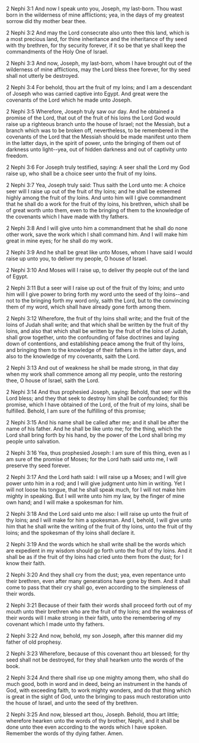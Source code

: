 2 Nephi 3:1 And now I speak unto you, Joseph, my last-born. Thou wast
born in the wilderness of mine afflictions; yea, in the days of my
greatest sorrow did thy mother bear thee.

2 Nephi 3:2 And may the Lord consecrate also unto thee this land, which
is a most precious land, for thine inheritance and the inheritance of
thy seed with thy brethren, for thy security forever, if it so be that
ye shall keep the commandments of the Holy One of Israel.

2 Nephi 3:3 And now, Joseph, my last-born, whom I have brought out of
the wilderness of mine afflictions, may the Lord bless thee forever, for
thy seed shall not utterly be destroyed.

2 Nephi 3:4 For behold, thou art the fruit of my loins; and I am a
descendant of Joseph who was carried captive into Egypt. And great were
the covenants of the Lord which he made unto Joseph.

2 Nephi 3:5 Wherefore, Joseph truly saw our day. And he obtained a
promise of the Lord, that out of the fruit of his loins the Lord God
would raise up a righteous branch unto the house of Israel; not the
Messiah, but a branch which was to be broken off, nevertheless, to be
remembered in the covenants of the Lord that the Messiah should be made
manifest unto them in the latter days, in the spirit of power, unto the
bringing of them out of darkness unto light--yea, out of hidden darkness
and out of captivity unto freedom.

2 Nephi 3:6 For Joseph truly testified, saying: A seer shall the Lord my
God raise up, who shall be a choice seer unto the fruit of my loins.

2 Nephi 3:7 Yea, Joseph truly said: Thus saith the Lord unto me: A
choice seer will I raise up out of the fruit of thy loins; and he shall
be esteemed highly among the fruit of thy loins. And unto him will I
give commandment that he shall do a work for the fruit of thy loins, his
brethren, which shall be of great worth unto them, even to the bringing
of them to the knowledge of the covenants which I have made with thy
fathers.

2 Nephi 3:8 And I will give unto him a commandment that he shall do none
other work, save the work which I shall command him. And I will make him
great in mine eyes; for he shall do my work.

2 Nephi 3:9 And he shall be great like unto Moses, whom I have said I
would raise up unto you, to deliver my people, O house of Israel.

2 Nephi 3:10 And Moses will I raise up, to deliver thy people out of the
land of Egypt.

2 Nephi 3:11 But a seer will I raise up out of the fruit of thy loins;
and unto him will I give power to bring forth my word unto the seed of
thy loins--and not to the bringing forth my word only, saith the Lord,
but to the convincing them of my word, which shall have already gone
forth among them.

2 Nephi 3:12 Wherefore, the fruit of thy loins shall write; and the
fruit of the loins of Judah shall write; and that which shall be written
by the fruit of thy loins, and also that which shall be written by the
fruit of the loins of Judah, shall grow together, unto the confounding
of false doctrines and laying down of contentions, and establishing
peace among the fruit of thy loins, and bringing them to the knowledge
of their fathers in the latter days, and also to the knowledge of my
covenants, saith the Lord.

2 Nephi 3:13 And out of weakness he shall be made strong, in that day
when my work shall commence among all my people, unto the restoring
thee, O house of Israel, saith the Lord.

2 Nephi 3:14 And thus prophesied Joseph, saying: Behold, that seer will
the Lord bless; and they that seek to destroy him shall be confounded;
for this promise, which I have obtained of the Lord, of the fruit of my
loins, shall be fulfilled. Behold, I am sure of the fulfilling of this
promise;

2 Nephi 3:15 And his name shall be called after me; and it shall be
after the name of his father. And he shall be like unto me; for the
thing, which the Lord shall bring forth by his hand, by the power of the
Lord shall bring my people unto salvation.

2 Nephi 3:16 Yea, thus prophesied Joseph: I am sure of this thing, even
as I am sure of the promise of Moses; for the Lord hath said unto me, I
will preserve thy seed forever.

2 Nephi 3:17 And the Lord hath said: I will raise up a Moses; and I will
give power unto him in a rod; and I will give judgment unto him in
writing. Yet I will not loose his tongue, that he shall speak much, for
I will not make him mighty in speaking. But I will write unto him my
law, by the finger of mine own hand; and I will make a spokesman for
him.

2 Nephi 3:18 And the Lord said unto me also: I will raise up unto the
fruit of thy loins; and I will make for him a spokesman. And I, behold,
I will give unto him that he shall write the writing of the fruit of thy
loins, unto the fruit of thy loins; and the spokesman of thy loins shall
declare it.

2 Nephi 3:19 And the words which he shall write shall be the words which
are expedient in my wisdom should go forth unto the fruit of thy loins.
And it shall be as if the fruit of thy loins had cried unto them from
the dust; for I know their faith.

2 Nephi 3:20 And they shall cry from the dust; yea, even repentance unto
their brethren, even after many generations have gone by them. And it
shall come to pass that their cry shall go, even according to the
simpleness of their words.

2 Nephi 3:21 Because of their faith their words shall proceed forth out
of my mouth unto their brethren who are the fruit of thy loins; and the
weakness of their words will I make strong in their faith, unto the
remembering of my covenant which I made unto thy fathers.

2 Nephi 3:22 And now, behold, my son Joseph, after this manner did my
father of old prophesy.

2 Nephi 3:23 Wherefore, because of this covenant thou art blessed; for
thy seed shall not be destroyed, for they shall hearken unto the words
of the book.

2 Nephi 3:24 And there shall rise up one mighty among them, who shall do
much good, both in word and in deed, being an instrument in the hands of
God, with exceeding faith, to work mighty wonders, and do that thing
which is great in the sight of God, unto the bringing to pass much
restoration unto the house of Israel, and unto the seed of thy brethren.

2 Nephi 3:25 And now, blessed art thou, Joseph. Behold, thou art little;
wherefore hearken unto the words of thy brother, Nephi, and it shall be
done unto thee even according to the words which I have spoken. Remember
the words of thy dying father. Amen.
